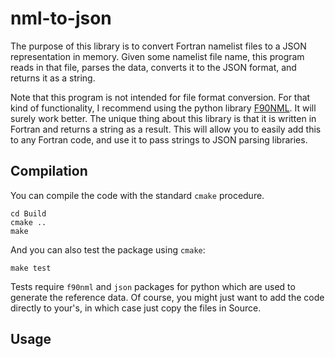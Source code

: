 # ##############################################################################
# nml-to-json

The purpose of this library is to convert Fortran namelist files to a JSON
representation in memory. Given some namelist file name, this program reads in
that file, parses the data, converts it to the JSON format, and returns it
as a string.

Note that this program is not intended for file format conversion. For
that kind of functionality, I recommend using the python library
[F90NML](https://pypi.org/project/f90nml/). It will surely work better. The
unique thing about this library is that it is written in Fortran and
returns a string as a result. This will allow you to easily add this to
any Fortran code, and use it to pass strings to JSON parsing libraries.

## Compilation

You can compile the code with the standard ``cmake`` procedure.

```
cd Build
cmake ..
make
```

And you can also test the package using ``cmake``:

```
make test
```

Tests require ``f90nml`` and ``json`` packages for python which are used to
generate the reference data. Of course, you might just want to add the
code directly to your's, in which case just copy the files in Source.

## Usage
